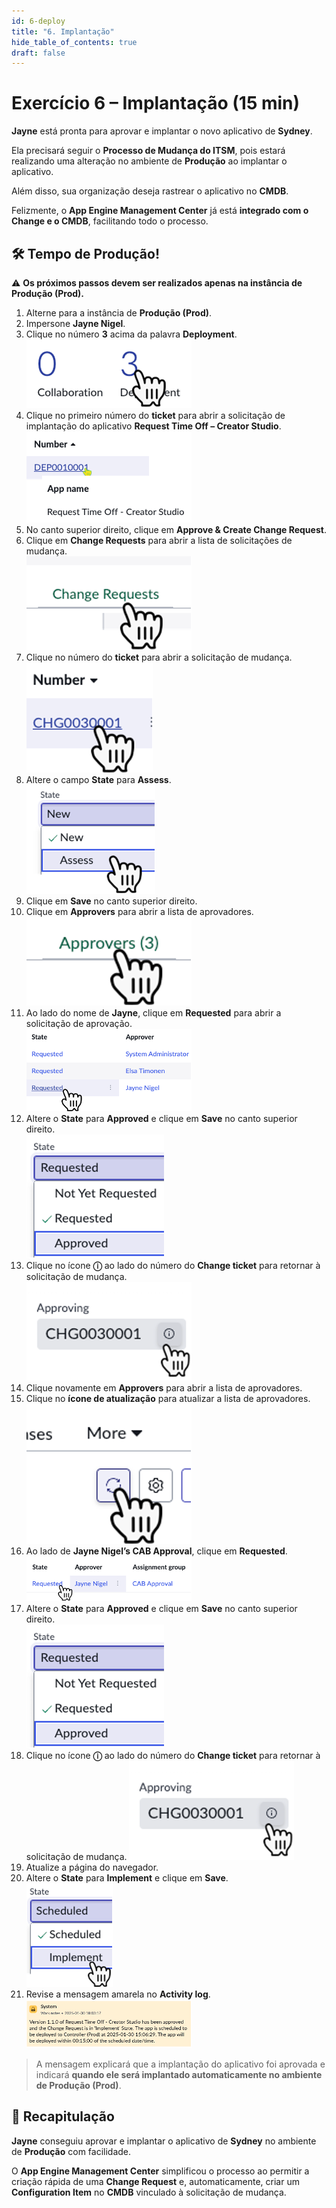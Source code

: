 ```yaml
---
id: 6-deploy
title: "6. Implantação"
hide_table_of_contents: true
draft: false
---
```


# Exercício 6 – Implantação (15 min)

**Jayne** está pronta para aprovar e implantar o novo aplicativo de **Sydney**.  

Ela precisará seguir o **Processo de Mudança do ITSM**, pois estará realizando uma alteração no ambiente de **Produção** ao implantar o aplicativo.  

Além disso, sua organização deseja rastrear o aplicativo no **CMDB**.  

Felizmente, o **App Engine Management Center** já está **integrado com o Change e o CMDB**, facilitando todo o processo.  

## 🛠️ Tempo de Produção!  

⚠️ **Os próximos passos devem ser realizados apenas na instância de Produção (Prod).**  

1. Alterne para a instância de **Produção (Prod)**.  
2. Impersone **Jayne Nigel**.  
3. Clique no número **3** acima da palavra **Deployment**. 
   ![](../images/2025-02-11-14-22-31.png) 
4. Clique no primeiro número do **ticket** para abrir a solicitação de implantação do aplicativo **Request Time Off – Creator Studio**.  
   ![](../images/2025-02-11-14-22-38.png)
5. No canto superior direito, clique em **Approve & Create Change Request**.  
6. Clique em **Change Requests** para abrir a lista de solicitações de mudança.  
   ![](../images/2025-02-11-14-22-44.png)
7. Clique no número do **ticket** para abrir a solicitação de mudança.  
   ![](../images/2025-02-11-14-22-51.png)
8. Altere o campo **State** para **Assess**.  
   ![](../images/2025-02-11-14-23-00.png)
9.  Clique em **Save** no canto superior direito.  
10. Clique em **Approvers** para abrir a lista de aprovadores.  
    ![](../images/2025-02-11-14-23-09.png)
11. Ao lado do nome de **Jayne**, clique em **Requested** para abrir a solicitação de aprovação.  
    ![](../images/2025-02-11-14-23-16.png)
12. Altere o **State** para **Approved** e clique em **Save** no canto superior direito.  
    ![](../images/2025-02-11-14-23-23.png)
13. Clique no ícone **ⓘ** ao lado do número do **Change ticket** para retornar à solicitação de mudança.  
    ![](../images/2025-02-11-14-23-30.png)
14. Clique novamente em **Approvers** para abrir a lista de aprovadores.  
15. Clique no **ícone de atualização** para atualizar a lista de aprovadores. 
    ![](../images/2025-02-11-14-23-36.png) 
16. Ao lado de **Jayne Nigel’s CAB Approval**, clique em **Requested**.  
    ![](../images/2025-02-11-14-23-42.png)
17. Altere o **State** para **Approved** e clique em **Save** no canto superior direito.  
    ![](../images/2025-02-11-14-23-50.png)
18. Clique no ícone **ⓘ** ao lado do número do **Change ticket** para retornar à solicitação de mudança. 
    ![](../images/2025-02-11-14-23-58.png) 
19. Atualize a página do navegador.  
20. Altere o **State** para **Implement** e clique em **Save**.  
    ![](../images/2025-02-11-14-24-04.png)
21. Revise a mensagem amarela no **Activity log**.  
    ![](../images/2025-02-11-14-24-10.png)
   > A mensagem explicará que a implantação do aplicativo foi aprovada e indicará **quando ele será implantado automaticamente no ambiente de Produção (Prod)**.  

## 🎯 Recapitulação  

**Jayne** conseguiu aprovar e implantar o aplicativo de **Sydney** no ambiente de **Produção** com facilidade.  

O **App Engine Management Center** simplificou o processo ao permitir a criação rápida de uma **Change Request** e, automaticamente, criar um **Configuration Item** no **CMDB** vinculado à solicitação de mudança.  
